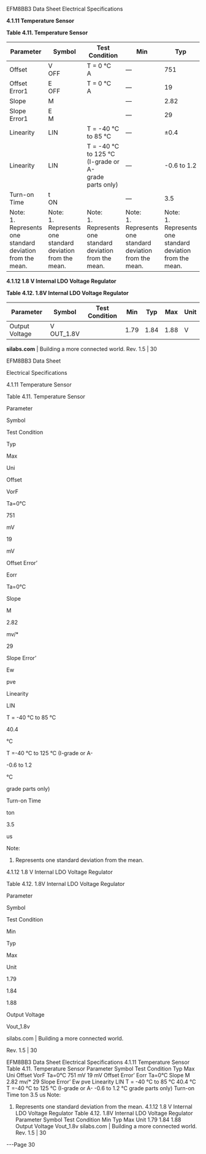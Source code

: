 EFM8BB3 Data Sheet
Electrical Specifications

**4.1.11 Temperature Sensor**

**Table 4.11. Temperature Sensor**




|Parameter|Symbol|Test Condition|Min|Typ|Max|Unit|
|---|---|---|---|---|---|---|
|Offset|V<br>OFF|T = 0 °C<br>A|—|751|—|mV|
|Offset Error1|E<br>OFF|T = 0 °C<br>A|—|19|—|mV|
|Slope|M||—|2.82|—|mV/°C|
|Slope Error1|E<br>M||—|29|—|μV/°C|
|Linearity|LIN|T = -40 °C to 85 °C|—|±0.4|—|°C|
|Linearity|LIN|T = -40 °C to 125 °C (I-grade or A-<br>grade parts only)|—|-0.6 to 1.2|—|°C|
|Turn-on Time|t<br>ON||—|3.5|—|μs|
|Note:<br>1. Represents one standard deviation from the mean.|Note:<br>1. Represents one standard deviation from the mean.|Note:<br>1. Represents one standard deviation from the mean.|Note:<br>1. Represents one standard deviation from the mean.|Note:<br>1. Represents one standard deviation from the mean.|Note:<br>1. Represents one standard deviation from the mean.|Note:<br>1. Represents one standard deviation from the mean.|


**4.1.12 1.8 V Internal LDO Voltage Regulator**

**Table 4.12. 1.8V Internal LDO Voltage Regulator**

|Parameter|Symbol|Test Condition|Min|Typ|Max|Unit|
|---|---|---|---|---|---|---|
|Output Voltage|V<br>OUT_1.8V||1.79|1.84|1.88|V|



**silabs.com** | Building a more connected world. Rev. 1.5 | 30



EFM8BB3 Data Sheet

Electrical Specifications

4.1.11 Temperature Sensor

Table 4.11. Temperature Sensor

Parameter

Symbol

Test Condition

Typ

Max

Uni

Offset

VorF

Ta=0°C

751

mV

19

mV

Offset Error’

Eorr

Ta=0°C

Slope

M

2.82

mv/*

29

Slope Error’

Ew

pve

Linearity

LIN

T = -40 °C to 85 °C

40.4

°C

T =-40 °C to 125 °C (I-grade or A-

-0.6 to 1.2

°C

grade parts only)

Turn-on Time

ton

3.5

us

Note:

1. Represents one standard deviation from the mean.

4.1.12 1.8 V Internal LDO Voltage Regulator

Table 4.12. 1.8V Internal LDO Voltage Regulator

Parameter

Symbol

Test Condition

Min

Typ

Max

Unit

1.79

1.84

1.88

Output Voltage

Vout_1.8v

silabs.com | Building a more connected world.

Rev. 1.5 | 30

EFM8BB3 Data Sheet
Electrical Specifications
4.1.11 Temperature Sensor
Table 4.11. Temperature Sensor
Parameter Symbol Test Condition Typ Max Uni
Offset VorF Ta=0°C 751 mV
19 mV Offset Error’ Eorr Ta=0°C
Slope M 2.82 mv/*
29 Slope Error’ Ew pve
Linearity LIN T = -40 °C to 85 °C 40.4 °C
T =-40 °C to 125 °C (I-grade or A- -0.6 to 1.2 °C
grade parts only)
Turn-on Time ton 3.5 us
Note:
1. Represents one standard deviation from the mean.
4.1.12 1.8 V Internal LDO Voltage Regulator
Table 4.12. 1.8V Internal LDO Voltage Regulator
Parameter Symbol Test Condition Min Typ Max Unit
1.79 1.84 1.88 Output Voltage Vout_1.8v
silabs.com | Building a more connected world. Rev. 1.5 | 30


---Page 30 


